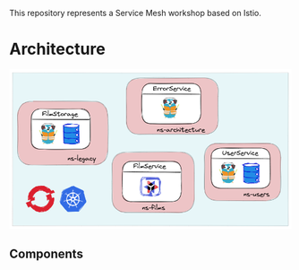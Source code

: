 This repository represents a Service Mesh workshop based on Istio. 

# Architecture

![Architecture image](images/architecture.png)

## Components
